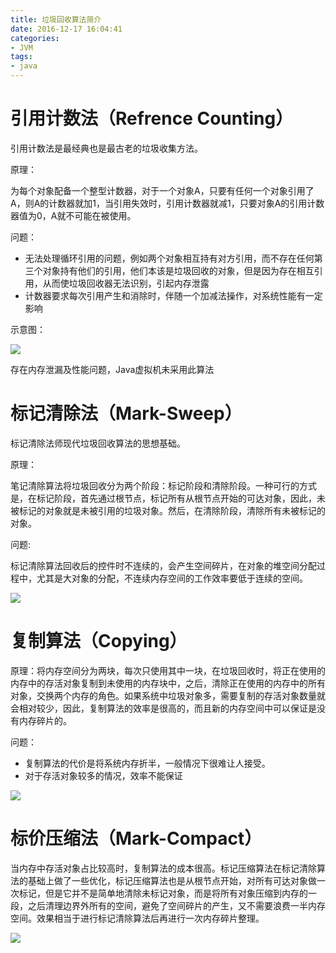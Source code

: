 ```yaml
---
title: 垃圾回收算法简介
date: 2016-12-17 16:04:41
categories:
- JVM
tags:
- java
---
```


# 引用计数法（Refrence Counting）

引用计数法是最经典也是最古老的垃圾收集方法。

原理：

为每个对象配备一个整型计数器，对于一个对象A，只要有任何一个对象引用了A，则A的计数器就加1，当引用失效时，引用计数器就减1，只要对象A的引用计数器值为0，A就不可能在被使用。

问题：

- 无法处理循环引用的问题，例如两个对象相互持有对方引用，而不存在任何第三个对象持有他们的引用，他们本该是垃圾回收的对象，但是因为存在相互引用，从而使垃圾回收器无法识别，引起内存泄露
- 计数器要求每次引用产生和消除时，伴随一个加减法操作，对系统性能有一定影响

示意图：

![](https://shinerio.oss-cn-beijing.aliyuncs.com/blog_images/jvm/gc_referencecounting.png)

存在内存泄漏及性能问题，Java虚拟机未采用此算法

# 标记清除法（Mark-Sweep）

标记清除法师现代垃圾回收算法的思想基础。

原理：

笔记清除算法将垃圾回收分为两个阶段：标记阶段和清除阶段。一种可行的方式是，在标记阶段，首先通过根节点，标记所有从根节点开始的可达对象，因此，未被标记的对象就是未被引用的垃圾对象。然后，在清除阶段，清除所有未被标记的对象。

问题:

标记清除算法回收后的控件时不连续的，会产生空间碎片，在对象的堆空间分配过程中，尤其是大对象的分配，不连续内存空间的工作效率要低于连续的空间。

![](https://shinerio.oss-cn-beijing.aliyuncs.com/blog_images/jvm/gc_marksweep.png)

# 复制算法（Copying）

原理：将内存空间分为两块，每次只使用其中一块，在垃圾回收时，将正在使用的内存中的存活对象复制到未使用的内存块中，之后，清除正在使用的内存中的所有对象，交换两个内存的角色。如果系统中垃圾对象多，需要复制的存活对象数量就会相对较少，因此，复制算法的效率是很高的，而且新的内存空间中可以保证是没有内存碎片的。

问题：

- 复制算法的代价是将系统内存折半，一般情况下很难让人接受。
- 对于存活对象较多的情况，效率不能保证

![](https://shinerio.oss-cn-beijing.aliyuncs.com/blog_images/jvm/gc_copy.png)

# 标价压缩法（Mark-Compact）

当内存中存活对象占比较高时，复制算法的成本很高。标记压缩算法在标记清除算法的基础上做了一些优化，标记压缩算法也是从根节点开始，对所有可达对象做一次标记，但是它并不是简单地清除未标记对象，而是将所有对象压缩到内存的一段，之后清理边界外所有的空间，避免了空间碎片的产生，又不需要浪费一半内存空间。效果相当于进行标记清除算法后再进行一次内存碎片整理。

![](https://shinerio.oss-cn-beijing.aliyuncs.com/blog_images/jvm/gc_markcompact.png)



